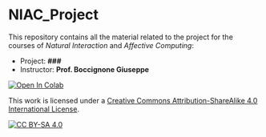 # NIAC_Project

This repository contains all the material related to the project for the courses of <i>Natural Interaction</i> and <i>Affective Computing</i>:
<ul>
  <li>Project: <b>###</b>
  <li>Instructor: <b>Prof. Boccignone Giuseppe</b>
</ul>

[![Open In Colab](https://colab.research.google.com/assets/colab-badge.svg)](https://colab.research.google.com/github/MatteoOnger/NIAC_Project/blob/main/NIAC_DAI.ipynb)

This work is licensed under a
[Creative Commons Attribution-ShareAlike 4.0 International License][cc-by-sa].

[![CC BY-SA 4.0][cc-by-sa-image]][cc-by-sa]

[cc-by-sa]: http://creativecommons.org/licenses/by-sa/4.0/
[cc-by-sa-image]: https://licensebuttons.net/l/by-sa/4.0/88x31.png
[cc-by-sa-shield]: https://img.shields.io/badge/License-CC%20BY--SA%204.0-lightgrey.svg
